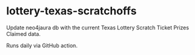 # lottery-texas-scratchoffs

Update neo4jaura db with the current Texas Lottery Scratch Ticket Prizes Claimed data.

Runs daily via GitHub action.
